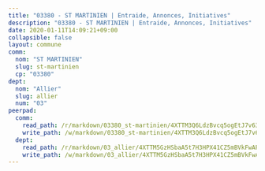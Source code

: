 ```yaml
---
title: "03380 - ST MARTINIEN | Entraide, Annonces, Initiatives"
description: "03380 - ST MARTINIEN | Entraide, Annonces, Initiatives"
date: 2020-01-11T14:09:21+09:00
collapsible: false
layout: commune
comm:
  nom: "ST MARTINIEN"
  slug: st-martinien
  cp: "03380"
dept:
  nom: "Allier"
  slug: allier
  num: "03"
peerpad:
  comm:
    read_path: /r/markdown/03380_st-martinien/4XTTM3Q6LdzBvcq5ogEtJ7v63EEmadFuG85eUTiPCCJNpM3da
    write_path: /w/markdown/03380_st-martinien/4XTTM3Q6LdzBvcq5ogEtJ7v63EEmadFuG85eUTiPCCJNpM3da-K3TgURsfrkJX2j42ZDe6hwCVrkHziq63VjPwiMbWktq6ohSDwXHjj1UrRCLPCFB4i1r1UDDBLgFWXCtuxWB91soJng7WqyDFQUg6jbfersUXmNeSrHd2gFFzwWoY6PYhY6fv6zT2
  dept:
    read_path: /r/markdown/03_allier/4XTTM5GzHSbaA5t7H3HPX41CZ5mBVkFwAP4hDd5RoBY2JsEAy
    write_path: /w/markdown/03_allier/4XTTM5GzHSbaA5t7H3HPX41CZ5mBVkFwAP4hDd5RoBY2JsEAy-K3TgTfK63S9nh1XDKRdQM5CC7MJ5PWSrKVUCPKbSrFQ3cakeCH8tQGdUR9DTAz4uGC38FSNg947MKdwTpPPt11GSCbnkNPZdBTNtwdL7kw34FMS1ADZJRkGgd1Xx6qPUaEUtuBP3
---
```


